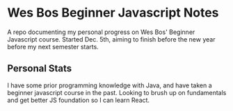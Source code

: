 # Wes Bos Beginner Javascript Notes
A repo documenting my personal progress on Wes Bos' Beginner Javascript course. Started Dec. 5th, aiming to finish before the new year before my next semester starts.

## Personal Stats
I have some prior programming knowledge with Java, and have taken a beginner javascript course in the past. Looking to brush up on fundamentals and get better JS foundation so I can learn React.
